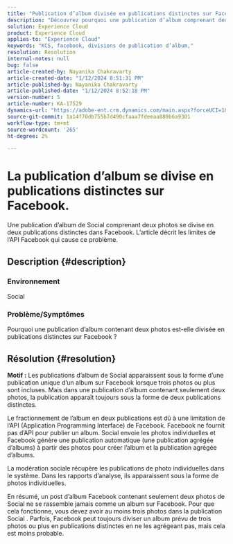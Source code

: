 ```yaml
---
title: "Publication d’album divisée en publications distinctes sur Facebook"
description: "Découvrez pourquoi une publication d’album comprenant deux photos se divise en publications distinctes sur Facebook. Cela est dû à une limitation de l’API de Facebook."
solution: Experience Cloud
product: Experience Cloud
applies-to: "Experience Cloud"
keywords: "KCS, facebook, divisions de publication d’album,"
resolution: Resolution
internal-notes: null
bug: false
article-created-by: Nayanika Chakravarty
article-created-date: "1/12/2024 8:51:31 PM"
article-published-by: Nayanika Chakravarty
article-published-date: "1/12/2024 8:52:18 PM"
version-number: 5
article-number: KA-17529
dynamics-url: "https://adobe-ent.crm.dynamics.com/main.aspx?forceUCI=1&pagetype=entityrecord&etn=knowledgearticle&id=2dac1858-8cb1-ee11-a569-6045bd0063aa"
source-git-commit: 1a14f70db755b7d490cfaaa7fdeeaa889b6a9301
workflow-type: tm+mt
source-wordcount: '265'
ht-degree: 2%

---
```


# La publication d’album se divise en publications distinctes sur Facebook.


Une publication d’album de Social comprenant deux photos se divise en deux publications distinctes dans Facebook. L’article décrit les limites de l’API Facebook qui cause ce problème.

## Description {#description}


### <b>Environnement</b>

Social

### <b>Problème/Symptômes</b>

Pourquoi une publication d’album contenant deux photos est-elle divisée en publications distinctes sur Facebook ?


## Résolution {#resolution}

<b>Motif :</b>
Les publications d’album de Social apparaissent sous la forme d’une publication unique d’un album sur Facebook lorsque trois photos ou plus sont incluses. Mais dans une publication d’album contenant seulement deux photos, la publication apparaît toujours sous la forme de deux publications distinctes.

Le fractionnement de l’album en deux publications est dû à une limitation de l’API (Application Programming Interface) de Facebook. Facebook ne fournit pas d’API pour publier un album. Social envoie les photos individuelles et Facebook génère une publication automatique (une publication agrégée d’albums) à partir des photos pour créer l’album et la publication agrégée d’albums.

La modération sociale récupère les publications de photo individuelles dans le système. Dans les rapports d’analyse, ils apparaissent sous la forme de photos individuelles.

En résumé, un post d’album Facebook contenant seulement deux photos de Social ne se rassemble jamais comme un album sur Facebook. Pour que cela fonctionne, vous devez avoir au moins trois photos dans la publication Social . Parfois, Facebook peut toujours diviser un album prévu de trois photos ou plus en publications distinctes en ne les agrégeant pas, mais cela est moins probable.

